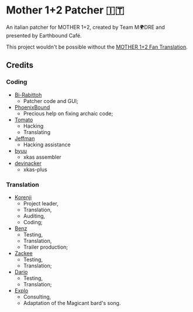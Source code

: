 # Mother 1+2 Patcher 🇮🇹

An italian patcher for MOTHER 1+2, created by Team M🌍DRE and presented by Earthbound Café.

This project wouldn't be possible without the [MOTHER 1+2 Fan Translation](http://mother12.earthboundcentral.com/).

## Credits
### Coding
* [Bi-Rabittoh](https://github.com/Bi-Rabittoh)
  * Patcher code and GUI;
* [PhoenixBound](https://github.com/PhoenixBound)
  * Precious help on fixing archaic code;
* [Tomato](https://twitter.com/clydemandelin)
  * Hacking
  * Translating
* [Jeffman](https://github.com/jeffman)
  * Hacking assistance
* [byuu](#)
  * xkas assembler
* [devinacker](https://github.com/devinacker)
  * xkas-plus

### Translation
* [Korenji](https://github.com/Korenji)
  * Project leader,
  * Translation,
  * Auditing,
  * Coding;
* [Benz](#)
  * Testing,
  * Translation,
  * Trailer production;
* [Zackee](#)
  * Testing,
  * Translation;
* [Dario](#)
  * Testing,
  * Translation;
* [Explo](#)
  * Consulting,
  * Adaptation of the Magicant bard's song.
